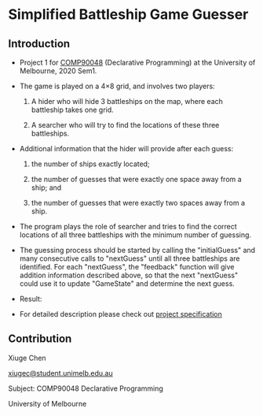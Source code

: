 # Simplified Battleship Game Guesser

## Introduction

* Project 1 for [COMP90048](https://handbook.unimelb.edu.au/2020/subjects/comp90048) (Declarative Programming) at the University of Melbourne, 2020 Sem1.

* The game is played on a 4×8 grid, and involves two players:

    1. A hider who will hide 3 battleships on the map, where each battleship takes one grid.

    2. A searcher who will try to find the locations of these three battleships.
    
* Additional information that the hider will provide after each guess:

    1. the number of ships exactly located;

    2. the number of guesses that were exactly one space away from a ship; and

    3. the number of guesses that were exactly two spaces away from a ship.

* The program plays the role of searcher and tries to find the correct locations of all three battleships with the minimum number of guessing.

* The guessing process should be started by calling the "initialGuess" and many consecutive calls to "nextGuess" until all three battleships are identified. For each "nextGuess", the "feedback" function will give addition information described above, so that the next "nextGuess" could use it to update "GameState" and determine the next guess.

* Result: 

* For detailed description please check out [project specification](docs/specification.pdf)

## Contribution
Xiuge Chen

xiugec@student.unimelb.edu.au

Subject: COMP90048 Declarative Programming

University of Melbourne